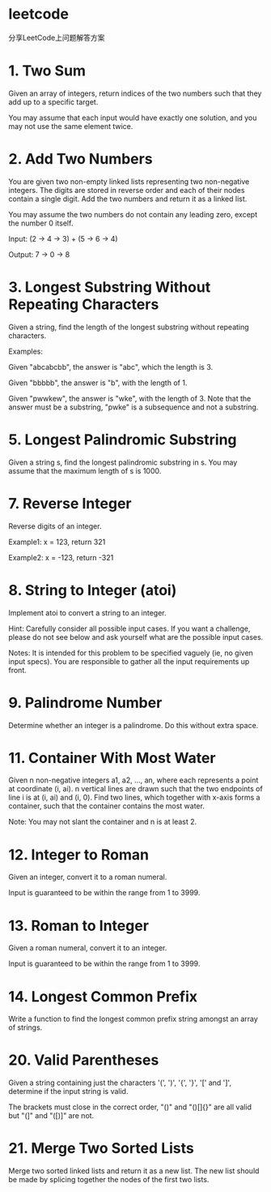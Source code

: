 # leetcode

分享LeetCode上问题解答方案


# 1. Two Sum
Given an array of integers, return indices of the two numbers such that they add up to a specific target.

You may assume that each input would have exactly one solution, and you may not use the same element twice.


# 2. Add Two Numbers 

You are given two non-empty linked lists representing two non-negative integers. The digits are stored in reverse order and each of their nodes contain a single digit. Add the two numbers and return it as a linked list.

You may assume the two numbers do not contain any leading zero, except the number 0 itself.

Input: (2 -> 4 -> 3) + (5 -> 6 -> 4)

Output: 7 -> 0 -> 8


# 3. Longest Substring Without Repeating Characters 

Given a string, find the length of the longest substring without repeating characters.

Examples:

Given "abcabcbb", the answer is "abc", which the length is 3.

Given "bbbbb", the answer is "b", with the length of 1.

Given "pwwkew", the answer is "wke", with the length of 3. Note that the answer must be a substring, "pwke" is a subsequence and not a substring.


# 5. Longest Palindromic Substring 

Given a string s, find the longest palindromic substring in s. You may assume that the maximum length of s is 1000.


# 7. Reverse Integer 

Reverse digits of an integer.

Example1: x = 123, return 321

Example2: x = -123, return -321 


# 8. String to Integer (atoi) 

Implement atoi to convert a string to an integer.

Hint: Carefully consider all possible input cases. If you want a challenge, please do not see below and ask yourself what are the possible input cases.

Notes: It is intended for this problem to be specified vaguely (ie, no given input specs). You are responsible to gather all the input requirements up front. 


# 9. Palindrome Number 

Determine whether an integer is a palindrome. Do this without extra space.


# 11. Container With Most Water 

Given n non-negative integers a1, a2, ..., an, where each represents a point at coordinate (i, ai). n vertical lines are drawn such that the two endpoints of line i is at (i, ai) and (i, 0). Find two lines, which together with x-axis forms a container, such that the container contains the most water.

Note: You may not slant the container and n is at least 2. 


# 12. Integer to Roman 

Given an integer, convert it to a roman numeral.

Input is guaranteed to be within the range from 1 to 3999.


# 13. Roman to Integer 

Given a roman numeral, convert it to an integer.

Input is guaranteed to be within the range from 1 to 3999.


# 14. Longest Common Prefix

Write a function to find the longest common prefix string amongst an array of strings. 

# 20. Valid Parentheses

Given a string containing just the characters '(', ')', '{', '}', '[' and ']', determine if the input string is valid.

The brackets must close in the correct order, "()" and "()[]{}" are all valid but "(]" and "([)]" are not.


# 21. Merge Two Sorted Lists 

Merge two sorted linked lists and return it as a new list. The new list should be made by splicing together the nodes of the first two lists. 

